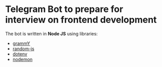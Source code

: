 # Telegram Bot to prepare for interview on frontend development

The bot is written in **Node JS** using libraries:
* [grammY](https://grammy.dev/)
* [random-js](https://www.npmjs.com/package/random-js)
* [dotenv](https://www.npmjs.com/package/dotenv)
* [nodemon](https://www.npmjs.com/package/nodemon)
